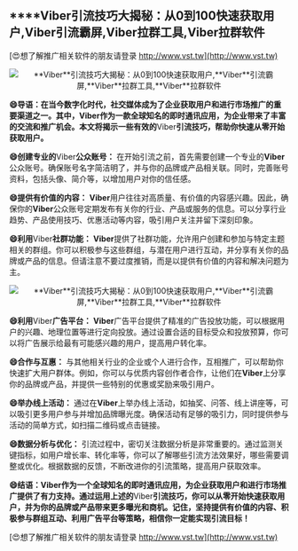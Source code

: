 ## ****Viber**引流技巧大揭秘：从0到100快速获取用户,**Viber**引流霸屏,**Viber**拉群工具,**Viber**拉群软件**

[😍想了解推广相关软件的朋友请登录 http://www.vst.tw](http://www.vst.tw)

 <center><img src="https://vst.tw/MP4/tuiguang/png/8.png" alt="**Viber**引流技巧大揭秘：从0到100快速获取用户,**Viber**引流霸屏,**Viber**拉群工具,**Viber**拉群软件"></center>

**😄导语：在当今数字化时代，社交媒体成为了企业获取用户和进行市场推广的重要渠道之一。其中，**Viber**作为一款全球知名的即时通讯应用，为企业带来了丰富的交流和推广机会。本文将揭示一些有效的**Viber**引流技巧，帮助你快速从零开始获取用户。**

**😄创建专业的**Viber**公众账号：**
在开始引流之前，首先需要创建一个专业的**Viber**公众账号。确保账号名字简洁明了，并与你的品牌或产品相关联。同时，完善账号资料，包括头像、简介等，以增加用户对你的信任感。

**😄提供有价值的内容：**
**Viber**用户往往对高质量、有价值的内容感兴趣。因此，确保你的**Viber**公众账号定期发布有关你的行业、产品或服务的信息。可以分享行业趋势、产品使用技巧、优惠活动等内容，吸引用户关注并留下深刻印象。

**😄利用**Viber**社群功能：**
**Viber**提供了社群功能，允许用户创建和参加与特定主题相关的群组。你可以积极参与这些群组，与潜在用户进行互动，并分享有关你的品牌或产品的信息。但请注意不要过度推销，而是以提供有价值的内容和解决问题为主。

 <center><img src="https://vst.tw/MP4/tuiguang/png/2.png" alt="**Viber**引流技巧大揭秘：从0到100快速获取用户,**Viber**引流霸屏,**Viber**拉群工具,**Viber**拉群软件"></center>

**😄利用**Viber**广告平台：**
**Viber**广告平台提供了精准的广告投放功能，可以根据用户的兴趣、地理位置等进行定向投放。通过设置合适的目标受众和投放预算，你可以将广告展示给最有可能感兴趣的用户，提高用户转化率。

**😄合作与互惠：**
与其他相关行业的企业或个人进行合作，互相推广，可以帮助你快速扩大用户群体。例如，你可以与优质内容创作者合作，让他们在**Viber**上分享你的品牌或产品，并提供一些特别的优惠或奖励来吸引用户。

**😄举办线上活动：**
通过在**Viber**上举办线上活动，如抽奖、问答、线上讲座等，可以吸引更多用户参与并增加品牌曝光度。确保活动有足够的吸引力，同时提供参与活动的简单方式，如扫描二维码或点击链接。

**😄数据分析与优化：**
引流过程中，密切关注数据分析是非常重要的。通过监测关键指标，如用户增长率、转化率等，你可以了解哪些引流方法效果好，哪些需要调整或优化。根据数据的反馈，不断改进你的引流策略，提高用户获取效率。

**😄结语：**Viber**作为一个全球知名的即时通讯应用，为企业获取用户和进行市场推广提供了有力支持。通过运用上述的**Viber**引流技巧，你可以从零开始快速获取用户，并为你的品牌或产品带来更多曝光和商机。记住，坚持提供有价值的内容、积极参与群组互动、利用广告平台等策略，相信你一定能实现引流目标！**

[😍想了解推广相关软件的朋友请登录 http://www.vst.tw](http://www.vst.tw)



